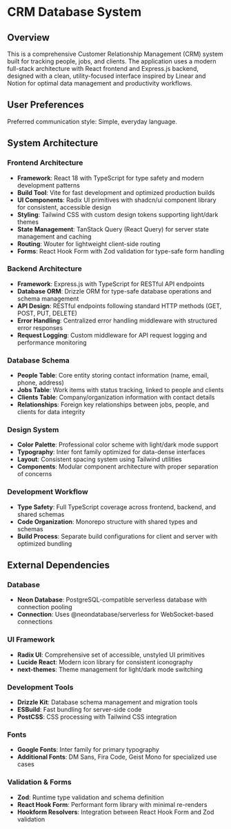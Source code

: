 # CRM Database System

## Overview

This is a comprehensive Customer Relationship Management (CRM) system built for tracking people, jobs, and clients. The application uses a modern full-stack architecture with React frontend and Express.js backend, designed with a clean, utility-focused interface inspired by Linear and Notion for optimal data management and productivity workflows.

## User Preferences

Preferred communication style: Simple, everyday language.

## System Architecture

### Frontend Architecture
- **Framework**: React 18 with TypeScript for type safety and modern development patterns
- **Build Tool**: Vite for fast development and optimized production builds
- **UI Components**: Radix UI primitives with shadcn/ui component library for consistent, accessible design
- **Styling**: Tailwind CSS with custom design tokens supporting light/dark themes
- **State Management**: TanStack Query (React Query) for server state management and caching
- **Routing**: Wouter for lightweight client-side routing
- **Forms**: React Hook Form with Zod validation for type-safe form handling

### Backend Architecture
- **Framework**: Express.js with TypeScript for RESTful API endpoints
- **Database ORM**: Drizzle ORM for type-safe database operations and schema management
- **API Design**: RESTful endpoints following standard HTTP methods (GET, POST, PUT, DELETE)
- **Error Handling**: Centralized error handling middleware with structured error responses
- **Request Logging**: Custom middleware for API request logging and performance monitoring

### Database Schema
- **People Table**: Core entity storing contact information (name, email, phone, address)
- **Jobs Table**: Work items with status tracking, linked to people and clients
- **Clients Table**: Company/organization information with contact details
- **Relationships**: Foreign key relationships between jobs, people, and clients for data integrity

### Design System
- **Color Palette**: Professional color scheme with light/dark mode support
- **Typography**: Inter font family optimized for data-dense interfaces
- **Layout**: Consistent spacing system using Tailwind utilities
- **Components**: Modular component architecture with proper separation of concerns

### Development Workflow
- **Type Safety**: Full TypeScript coverage across frontend, backend, and shared schemas
- **Code Organization**: Monorepo structure with shared types and schemas
- **Build Process**: Separate build configurations for client and server with optimized bundling

## External Dependencies

### Database
- **Neon Database**: PostgreSQL-compatible serverless database with connection pooling
- **Connection**: Uses @neondatabase/serverless for WebSocket-based connections

### UI Framework
- **Radix UI**: Comprehensive set of accessible, unstyled UI primitives
- **Lucide React**: Modern icon library for consistent iconography
- **next-themes**: Theme management for light/dark mode switching

### Development Tools
- **Drizzle Kit**: Database schema management and migration tools
- **ESBuild**: Fast bundling for server-side code
- **PostCSS**: CSS processing with Tailwind CSS integration

### Fonts
- **Google Fonts**: Inter family for primary typography
- **Additional Fonts**: DM Sans, Fira Code, Geist Mono for specialized use cases

### Validation & Forms
- **Zod**: Runtime type validation and schema definition
- **React Hook Form**: Performant form library with minimal re-renders
- **Hookform Resolvers**: Integration between React Hook Form and Zod validation
